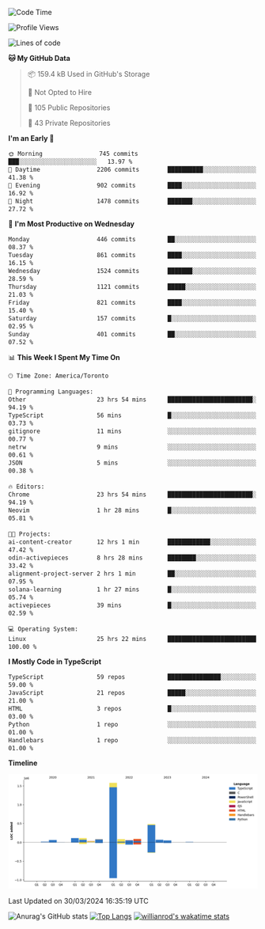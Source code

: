 <!--START_SECTION:waka-->
![Code Time](http://img.shields.io/badge/Code%20Time-1%2C366%20hrs%2024%20mins-blue)

![Profile Views](http://img.shields.io/badge/Profile%20Views-0-blue)

![Lines of code](https://img.shields.io/badge/From%20Hello%20World%20I%27ve%20Written-2.8%20million%20lines%20of%20code-blue)

**🐱 My GitHub Data** 

> 📦 159.4 kB Used in GitHub's Storage 
 > 
> 🚫 Not Opted to Hire
 > 
> 📜 105 Public Repositories 
 > 
> 🔑 43 Private Repositories 
 > 
**I'm an Early 🐤** 

```text
🌞 Morning                745 commits         ███░░░░░░░░░░░░░░░░░░░░░░   13.97 % 
🌆 Daytime                2206 commits        ██████████░░░░░░░░░░░░░░░   41.38 % 
🌃 Evening                902 commits         ████░░░░░░░░░░░░░░░░░░░░░   16.92 % 
🌙 Night                  1478 commits        ███████░░░░░░░░░░░░░░░░░░   27.72 % 
```
📅 **I'm Most Productive on Wednesday** 

```text
Monday                   446 commits         ██░░░░░░░░░░░░░░░░░░░░░░░   08.37 % 
Tuesday                  861 commits         ████░░░░░░░░░░░░░░░░░░░░░   16.15 % 
Wednesday                1524 commits        ███████░░░░░░░░░░░░░░░░░░   28.59 % 
Thursday                 1121 commits        █████░░░░░░░░░░░░░░░░░░░░   21.03 % 
Friday                   821 commits         ████░░░░░░░░░░░░░░░░░░░░░   15.40 % 
Saturday                 157 commits         █░░░░░░░░░░░░░░░░░░░░░░░░   02.95 % 
Sunday                   401 commits         ██░░░░░░░░░░░░░░░░░░░░░░░   07.52 % 
```


📊 **This Week I Spent My Time On** 

```text
🕑︎ Time Zone: America/Toronto

💬 Programming Languages: 
Other                    23 hrs 54 mins      ████████████████████████░   94.19 % 
TypeScript               56 mins             █░░░░░░░░░░░░░░░░░░░░░░░░   03.73 % 
gitignore                11 mins             ░░░░░░░░░░░░░░░░░░░░░░░░░   00.77 % 
netrw                    9 mins              ░░░░░░░░░░░░░░░░░░░░░░░░░   00.61 % 
JSON                     5 mins              ░░░░░░░░░░░░░░░░░░░░░░░░░   00.38 % 

🔥 Editors: 
Chrome                   23 hrs 54 mins      ████████████████████████░   94.19 % 
Neovim                   1 hr 28 mins        █░░░░░░░░░░░░░░░░░░░░░░░░   05.81 % 

🐱‍💻 Projects: 
ai-content-creator       12 hrs 1 min        ████████████░░░░░░░░░░░░░   47.42 % 
odin-activepieces        8 hrs 28 mins       ████████░░░░░░░░░░░░░░░░░   33.42 % 
alignment-project-server 2 hrs 1 min         ██░░░░░░░░░░░░░░░░░░░░░░░   07.95 % 
solana-learning          1 hr 27 mins        █░░░░░░░░░░░░░░░░░░░░░░░░   05.74 % 
activepieces             39 mins             █░░░░░░░░░░░░░░░░░░░░░░░░   02.59 % 

💻 Operating System: 
Linux                    25 hrs 22 mins      █████████████████████████   100.00 % 
```

**I Mostly Code in TypeScript** 

```text
TypeScript               59 repos            ███████████████░░░░░░░░░░   59.00 % 
JavaScript               21 repos            █████░░░░░░░░░░░░░░░░░░░░   21.00 % 
HTML                     3 repos             █░░░░░░░░░░░░░░░░░░░░░░░░   03.00 % 
Python                   1 repo              ░░░░░░░░░░░░░░░░░░░░░░░░░   01.00 % 
Handlebars               1 repo              ░░░░░░░░░░░░░░░░░░░░░░░░░   01.00 % 
```



**Timeline**

![Lines of Code chart](https://raw.githubusercontent.com/wise-introvert/wise-introvert/master/assets/bar_graph.png)


 Last Updated on 30/03/2024 16:35:19 UTC
<!--END_SECTION:waka-->

![Anurag's GitHub stats](https://github-readme-stats.vercel.app/api?username=wise-introvert&count_private=true&show_icons=true)
[![Top Langs](https://github-readme-stats.vercel.app/api/top-langs/?username=wise-introvert&langs_count=10)](https://github.com/anuraghazra/github-readme-stats)
[![willianrod's wakatime stats](https://github-readme-stats.vercel.app/api/wakatime?username=wiseintrovert)](https://github.com/anuraghazra/github-readme-stats)

